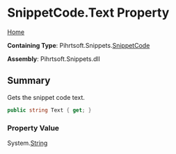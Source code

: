 <a name="_top"></a>

# SnippetCode\.Text Property

[Home](../../../../README.md#_top)

**Containing Type**: Pihrtsoft\.Snippets\.[SnippetCode](../README.md#_top)

**Assembly**: Pihrtsoft\.Snippets\.dll

## Summary

Gets the snippet code text\.

```csharp
public string Text { get; }
```

### Property Value

System\.[String](https://docs.microsoft.com/en-us/dotnet/api/system.string)

